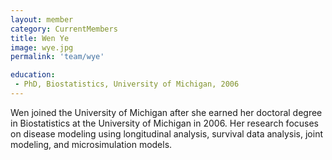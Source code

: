 ```yaml
---
layout: member
category: CurrentMembers
title: Wen Ye
image: wye.jpg
permalink: 'team/wye'

education:
 - PhD, Biostatistics, University of Michigan, 2006
---
```


Wen joined the University of Michigan after she earned her doctoral degree in Biostatistics at the University of Michigan in 2006. Her research focuses on disease modeling using longitudinal analysis, survival data analysis, joint modeling, and microsimulation models.
